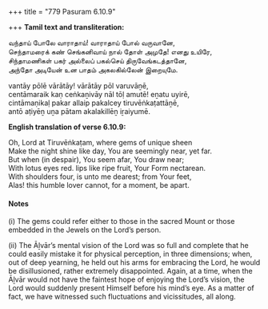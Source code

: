 +++
title = "779 Pasuram 6.10.9"

+++
**Tamil text and transliteration:**

வந்தாய் போலே வாராதாய்! வாராதாய் போல் வருவானே,  
செந்தாமரைக் கண் செங்கனிவாய் நால் தோள் அமுதே! எனது உயிரே,  
சிந்தாமணிகள் பகர் அல்லைப் பகல்செய் திருவேங்கடத்தானே,  
அந்தோ அடியேன் உன பாதம் அகலகில்லேன் இறையுமே.

vantāy pōlē vārātāy! vārātāy pōl varuvāṉē,  
centāmaraik kaṇ ceṅkaṉivāy nāl tōḷ amutē! eṉatu uyirē,  
cintāmaṇikaḷ pakar allaip pakalcey tiruvēṅkaṭattāṉē,  
antō aṭiyēṉ uṉa pātam akalakillēṉ iṟaiyumē.

**English translation of verse 6.10.9:**

Oh, Lord at Tiruvēṅkaṭam, where gems of unique sheen  
Make the night shine like day, You are seemingly near, yet far.  
But when (in despair), You seem afar, You draw near;  
With lotus eyes red. lips like ripe fruit, Your Form nectarean.  
With shoulders four, is unto me dearest; from Your feet,  
Alas! this humble lover cannot, for a moment, be apart.

#### Notes

\(i\) The gems could refer either to those in the sacred Mount or those embedded in the Jewels on the Lord’s person.

\(ii\) The Āḻvār’s mental vision of the Lord was so full and complete that he could easily mistake it for physical perception, in three dimensions; when, out of deep yearning, he held out his arms for embracing the Lord, he would be disillusioned, rather extremely disappointed. Again, at a time, when the Āḻvār would not have the faintest hope of enjoying the Lord’s vision, the Lord would suddenly present Himself before his mind’s eye. As a matter of fact, we have witnessed such fluctuations and vicissitudes, all along.


